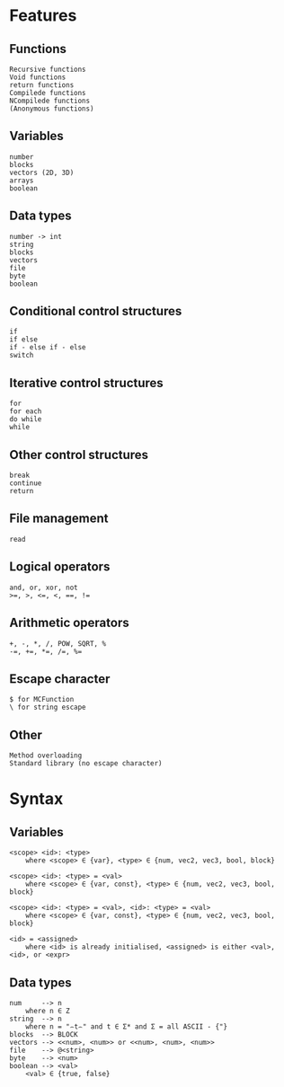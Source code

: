 # Features

## Functions
    Recursive functions
    Void functions
    return functions
    Compilede functions
    NCompilede functions
    (Anonymous functions)

## Variables
    number
    blocks
    vectors (2D, 3D)
    arrays
    boolean

## Data types
    number -> int
    string
    blocks
    vectors
    file
    byte
    boolean

## Conditional control structures
    if
    if else
    if - else if - else
    switch 
    
## Iterative control structures
    for
    for each
    do while
    while
    
## Other control structures
    break
    continue
    return

## File management
    read

## Logical operators
    and, or, xor, not
    >=, >, <=, <, ==, !=

## Arithmetic operators
    +, -, *, /, POW, SQRT, %
    -=, +=, *=, /=, %=

## Escape character
    $ for MCFunction
    \ for string escape
    
## Other
    Method overloading
    Standard library (no escape character)


# Syntax 

## Variables
    <scope> <id>: <type>               
        where <scope> ∈ {var}, <type> ∈ {num, vec2, vec3, bool, block}
    
    <scope> <id>: <type> = <val>                  
        where <scope> ∈ {var, const}, <type> ∈ {num, vec2, vec3, bool, block}
    
    <scope> <id>: <type> = <val>, <id>: <type> = <val>     
        where <scope> ∈ {var, const}, <type> ∈ {num, vec2, vec3, bool, block}

    <id> = <assigned>
        where <id> is already initialised, <assigned> is either <val>, <id>, or <expr>

## Data types
    num     --> n
        where n ∈ Z
    string  --> n
        where n = "⌢t⌢" and t ∈ Σ* and Σ = all ASCII - {"}
    blocks  --> BLOCK
    vectors --> <<num>, <num>> or <<num>, <num>, <num>>
    file    --> @<string>
    byte    --> <num>
    boolean --> <val>
        <val> ∈ {true, false}
